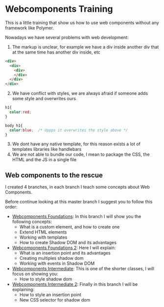 # Webcomponents Training

This is a little training that show us how to use web components without any framework like Polymer.

Nowadays we have several problems with web development:

1. The markup is unclear, for example we have a div inside another div that at the same time has another div inside, etc
```html
<div>
  <div>
    <div>
    </div>
  </div>
</div>
```
2. We have conflict with styles, we are always afraid if someone adds some style and overwrites ours
```css
h1{
  color:red;
}
```
```css
body h1{
  color:blue;  /* Uppps it overwrites the style above */
}
```
3. We dont have any native template, for this reason exists a lot of templates libraries like handlebars
4. We are not able to bundle our code, I mean to package the CSS, the HTML and the JS in a single file

## Web components to the rescue

I created 4 branches, in each branch I teach some concepts about Web Components.

Before continue looking at this master branch I suggest you to follow this order:
- [Webcomponents Foundations](https://github.com/marvinse/webcomponents/tree/webcomponentsfoundations): In this branch I will show you the following concepts:
  - What is a custom element, and how to create one
  - Extend HTML elements
  - Working with templates
  - How to create Shadow DOM and its advantages
- [Webcomponents Foundations 2](https://github.com/marvinse/webcomponents/tree/webcomponentsfoundations2): Here I will explain:
  - What is an insertion point and its advantages
  - Creating multiples shadow dom
  - Working with events in Shadow DOM 
- [Webcomponents Intermediate](https://github.com/marvinse/webcomponents/tree/webcomponentsintermediate): This is one of the shorter classes, I will focus on showing you:
  - How to style shadow dom 
- [Webcomponents Intermediate 2](https://github.com/marvinse/webcomponents/tree/webcomponentsintermediate2): Finally in this branch I will be explaining:
  - How to style an insertion point
  - New CSS selector for shadow dom
